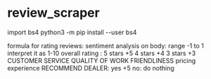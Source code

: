 # review_scraper

import bs4
python3 -m pip install --user bs4

formula for rating reviews:
sentiment analysis on body: range -1 to 1 interpret it as 1-10
overall rating : 5 stars +5 4 stars +4 3 stars +3 
CUSTOMER SERVICE
QUALITY OF WORK
FRIENDLINESS
pricing
experience 
RECOMMEND DEALER: yes +5 no: do nothing

